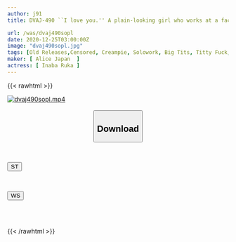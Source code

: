 ```yaml
---
author: j91
title: DVAJ-490 ``I love you.'' A plain-looking girl who works at a factory confessed to me, and when I ok with it, she turned out to be a slut and fucked me 8 times in a row. Ruka Inaba

url: /was/dvaj490sopl
date: 2020-12-25T03:00:00Z
image: "dvaj490sopl.jpg"
tags: [Old Releases,Censored, Creampie, Solowork, Big Tits, Titty Fuck, Glasses	]
maker: [ Alice Japan  ]
actress: [ Inaba Ruka ]
---
```



{{< rawhtml >}}

<div class="video" data-videoid="b7v7q0d0PptPzdD">
    <a href="javascript:;">
        <img src="/was/dvaj490sopl/dvaj490sopl.jpg" width="WIDTH" height="HEIGHT" alt="dvaj490sopl.mp4" loading="lazy">
    </a>
</div>

<script type="text/javascript" src="https://j91.asia/asset/on-demand-st.js"></script>

<br>
  <link rel="stylesheet" href="https://j91.asia/asset/bs5.css">
  
  <center>
  <button class="btn btn-primary" type="button" data-bs-toggle="collapse" data-bs-target=".multi-collapse" aria-expanded="false" aria-controls="multiCollapseExample1 multiCollapseExample2"><h2>Download</h2></button></center>
</p>
<div class="row">
  <div class="col">
    <div class="collapse multi-collapse" id="multiCollapseExample1">
      <div class="card card-body">
	      	      <br>
<div class="buttons">  
<p><a href="https://streamtape.to/v/b7v7q0d0PptPzdD" target="_blank"><button class="btn-hover color-3"><i class="fa fa-download"></i> ST</button></a></p></div>
    </div>
  </div>
</div>
  <div class="col">
    <div class="collapse multi-collapse" id="multiCollapseExample2">
      <div class="card card-body">
	      <br>
<div class="buttons">
<p><a href="https://wolfstream.tv/xqslhcyvsa47" target="_blank"><button class="btn-hover color-8"><i class="fa fa-download"></i> WS</button></a></p></div>
<br><br>
      </div>
    </div>
  </div>
</div>

{{< /rawhtml >}}